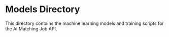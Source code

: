 # Models Directory

This directory contains the machine learning models and training scripts for the AI Matching Job API.